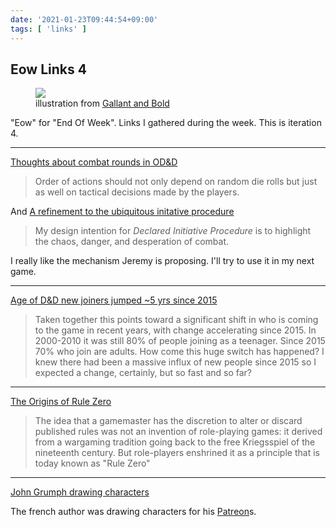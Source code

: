 ```yaml
---
date: '2021-01-23T09:44:54+09:00'
tags: [ 'links' ]
---
```


## Eow Links 4

<figure class="right">
<a href="https://www.drivethrurpg.com/product/316192/Gallant--Bold?affiliate_id=2746229"><img src="images/20210123_gallant.jpg" loading="lazy" /></a>
<figcaption>illustration from <a href="https://www.drivethrurpg.com/product/316192/Gallant--Bold?affiliate_id=2746229">Gallant and Bold</a></figcaption>
</figure>

"Eow" for "End Of Week". Links I gathered during the week. This is iteration 4.

<hr/>

[Thoughts about combat rounds in OD&D](https://betola.de/wandererbill/english/thoughts-about-combat-rounds-in-odd/)

> Order of actions should not only depend on random die rolls but just as well on tactical decisions made by the players.

And [A refinement to the ubiquitous initative procedure](https://takeonrules.com/2020/12/31/a-refinement-to-the-ubiquitous-initiative-procedure/)

> My design intention for _Declared Initiative Procedure_ is to highlight the chaos, danger, and desperation of combat.

I really like the mechanism Jeremy is proposing. I'll try to use it in my next game.

<hr/>

[Age of D&D new joiners jumped ~5 yrs since 2015](https://seedofworlds.blogspot.com/2021/01/age-of-d-new-joiners-jumped-5-yrs-since.html)

> Taken together this points toward a significant shift in who is coming to the game in recent years, with change accelerating since 2015. In 2000-2010 it was still 80% of people joining as a teenager. Since 2015 70% who join are adults. How come this huge switch has happened? I knew there had been a massive influx of new people since 2015 so I expected a change, certainly, but so fast and so far?

<hr/>

[The Origins of Rule Zero](https://playingattheworld.blogspot.com/2021/01/the-origins-of-rule-zero.html)

> The idea that a gamemaster has the discretion to alter or discard published rules was not an invention of role-playing games: it derived from a wargaming tradition going back to the free Kriegsspiel of the nineteenth century. But role-players enshrined it as a principle that is today known as "Rule Zero"

<hr/>

[John Grumph drawing characters](https://www.twitch.tv/videos/882145916)

The french author was drawing characters for his [Patreon](https://www.patreon.com/JohnGrumph)s.
